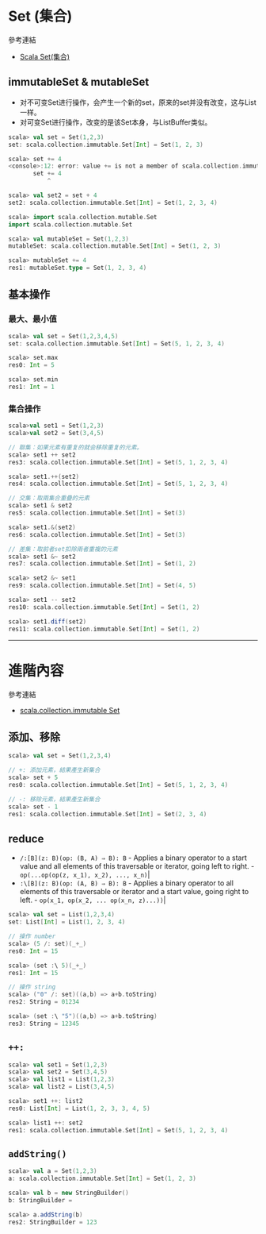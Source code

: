 # Set (集合)

參考連結
- [Scala Set(集合)](https://wizardforcel.gitbooks.io/w3school-scala/content/16.html)

## immutableSet & mutableSet
- 对不可变Set进行操作，会产生一个新的set，原来的set并没有改变，这与List一样。
- 对可变Set进行操作，改变的是该Set本身，与ListBuffer类似。

```scala
scala> val set = Set(1,2,3)
set: scala.collection.immutable.Set[Int] = Set(1, 2, 3)

scala> set += 4
<console>:12: error: value += is not a member of scala.collection.immutable.Set[Int]
       set += 4
           ^

scala> val set2 = set + 4
set2: scala.collection.immutable.Set[Int] = Set(1, 2, 3, 4)
```
```scala
scala> import scala.collection.mutable.Set
import scala.collection.mutable.Set

scala> val mutableSet = Set(1,2,3)
mutableSet: scala.collection.mutable.Set[Int] = Set(1, 2, 3)

scala> mutableSet += 4
res1: mutableSet.type = Set(1, 2, 3, 4)
```

## 基本操作

### 最大、最小值
```scala
scala> val set = Set(1,2,3,4,5)
set: scala.collection.immutable.Set[Int] = Set(5, 1, 2, 3, 4)

scala> set.max
res0: Int = 5

scala> set.min
res1: Int = 1
```

### 集合操作
```scala
scala>val set1 = Set(1,2,3)
scala>val set2 = Set(3,4,5)

// 聯集：如果元素有重复的就会移除重复的元素。
scala> set1 ++ set2
res3: scala.collection.immutable.Set[Int] = Set(5, 1, 2, 3, 4)

scala> set1.++(set2)
res4: scala.collection.immutable.Set[Int] = Set(5, 1, 2, 3, 4)

// 交集：取兩集合重疊的元素
scala> set1 & set2
res5: scala.collection.immutable.Set[Int] = Set(3)

scala> set1.&(set2)
res6: scala.collection.immutable.Set[Int] = Set(3)

// 差集：取前者set扣除兩者重複的元素
scala> set1 &~ set2
res7: scala.collection.immutable.Set[Int] = Set(1, 2)

scala> set2 &~ set1
res9: scala.collection.immutable.Set[Int] = Set(4, 5)

scala> set1 -- set2
res10: scala.collection.immutable.Set[Int] = Set(1, 2)

scala> set1.diff(set2)
res11: scala.collection.immutable.Set[Int] = Set(1, 2)
```
___
# 進階內容
 
參考連結
- [scala.collection.immutable Set](http://www.scala-lang.org/api/current/index.html#scala.collection.immutable.Set)

## 添加、移除
```scala
scala> val set = Set(1,2,3,4)

// +: 添加元素，結果產生新集合
scala> set + 5
res0: scala.collection.immutable.Set[Int] = Set(5, 1, 2, 3, 4)

// -: 移除元素，結果產生新集合
scala> set - 1
res1: scala.collection.immutable.Set[Int] = Set(2, 3, 4)
```

## reduce

- ```/:[B](z: B)(op: (B, A) ⇒ B): B```
       - Applies a binary operator to a start value and all elements of this traversable or iterator, going left to right.
       - ```op(...op(op(z, x_1), x_2), ..., x_n)```|
- ```:\[B](z: B)(op: (A, B) ⇒ B): B```
       - Applies a binary operator to all elements of this traversable or iterator and a start value, going right to left.
       - ```op(x_1, op(x_2, ... op(x_n, z)...))```|

```scala
scala> val set = List(1,2,3,4)
set: List[Int] = List(1, 2, 3, 4)

// 操作 number
scala> (5 /: set)(_+_)
res0: Int = 15

scala> (set :\ 5)(_+_)
res1: Int = 15

// 操作 string
scala> ("0" /: set)((a,b) => a+b.toString)
res2: String = 01234

scala> (set :\ "5")((a,b) => a+b.toString)
res3: String = 12345
```

## ```++:```
```scala
scala> val set1 = Set(1,2,3)
scala> val set2 = Set(3,4,5)
scala> val list1 = List(1,2,3)
scala> val list2 = List(3,4,5)

scala> set1 ++: list2
res0: List[Int] = List(1, 2, 3, 3, 4, 5)

scala> list1 ++: set2
res1: scala.collection.immutable.Set[Int] = Set(5, 1, 2, 3, 4)
```

## ```addString()```
```scala
scala> val a = Set(1,2,3)
a: scala.collection.immutable.Set[Int] = Set(1, 2, 3)

scala> val b = new StringBuilder()
b: StringBuilder =

scala> a.addString(b)
res2: StringBuilder = 123
```
